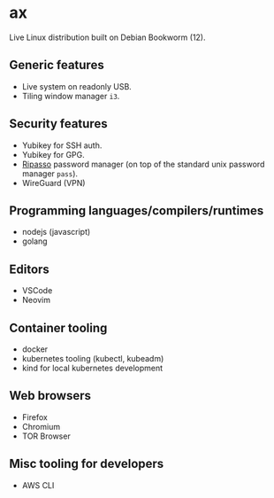 # ax

Live Linux distribution built on Debian Bookworm (12).

## Generic features

* Live system on readonly USB.
* Tiling window manager `i3`.

## Security features

* Yubikey for SSH auth.
* Yubikey for GPG.
* [Ripasso](https://github.com/cortex/ripasso/) password manager (on top of the standard unix password manager `pass`).
* WireGuard (VPN)

## Programming languages/compilers/runtimes

* nodejs (javascript)
* golang

## Editors

* VSCode
* Neovim

## Container tooling

* docker
* kubernetes tooling (kubectl, kubeadm)
* kind for local kubernetes development

## Web browsers

* Firefox
* Chromium
* TOR Browser

## Misc tooling for developers

* AWS CLI

